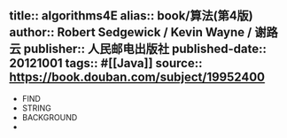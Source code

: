 title:: algorithms4E
alias:: book/算法(第4版)
author:: Robert Sedgewick / Kevin Wayne / 谢路云
publisher:: 人民邮电出版社
published-date:: 20121001
tags:: #[[Java]]
source:: https://book.douban.com/subject/19952400
-
- FIND
- STRING
- BACKGROUND
-